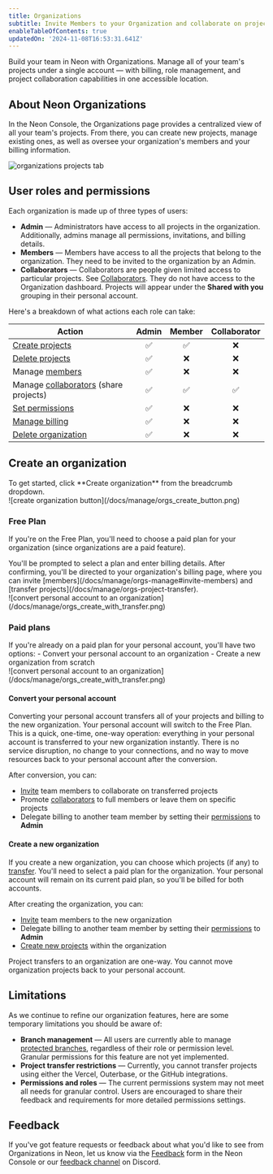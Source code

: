```yaml
---
title: Organizations
subtitle: Invite Members to your Organization and collaborate on projects
enableTableOfContents: true
updatedOn: '2024-11-08T16:53:31.641Z'
---
```


Build your team in Neon with Organizations. Manage all of your team's projects under a single account — with billing, role management, and project collaboration capabilities in one accessible location.

## About Neon Organizations

In the Neon Console, the Organizations page provides a centralized view of all your team's projects. From there, you can create new projects, manage existing ones, as well as oversee your organization's members and your billing information.

![organizations projects tab](/docs/manage/org_projects.png)

## User roles and permissions

Each organization is made up of three types of users:

- **Admin** — Administrators have access to all projects in the organization. Additionally, admins manage all permissions, invitations, and billing details.
- **Members** — Members have access to all the projects that belong to the organization. They need to be invited to the organization by an Admin.
- **Collaborators** — Collaborators are people given limited access to particular projects. See [Collaborators](/docs/guides/project-collaboration-guide). They do not have access to the Organization dashboard. Projects will appear under the **Shared with you** grouping in their personal account.

Here's a breakdown of what actions each role can take:

| Action                                                                                 | Admin | Member | Collaborator |
| -------------------------------------------------------------------------------------- | :---: | :----: | :----------: |
| [Create projects](/docs/manage/orgs-manage#create-and-delete-projects)                 |  ✅   |   ✅   |      ❌      |
| [Delete projects](/docs/manage/orgs-manage#create-and-delete-projects)                 |  ✅   |   ❌   |      ❌      |
| Manage [members](/docs/manage/orgs-manage#invite-members)                              |  ✅   |   ❌   |      ❌      |
| Manage [collaborators](/docs/manage/orgs-manage#invite-collaborators) (share projects) |  ✅   |   ✅   |      ✅      |
| [Set permissions](/docs/manage/orgs-manage#set-permissions)                            |  ✅   |   ❌   |      ❌      |
| [Manage billing](/docs/manage/orgs-manage#billing)                                     |  ✅   |   ❌   |      ❌      |
| [Delete organization](/docs/manage/orgs-manage#delete-an-organization)                 |  ✅   |   ❌   |      ❌      |

## Create an organization

<div style={{ display: 'flex', alignItems: 'top' }}>
  <div style={{ flex: '0 0 45%', paddingRight: '20px' }}>
    To get started, click **Create organization** from the breadcrumb dropdown.
  </div>
  <div style={{ flex: '0 0 55%', marginTop: '-20px' }}>
    ![create organization button](/docs/manage/orgs_create_button.png)
  </div>
</div>

### Free Plan

If you're on the Free Plan, you'll need to choose a paid plan for your organization (since organizations are a paid feature).

<div style={{ display: 'flex', alignItems: 'top' }}>
  <div style={{ flex: '0 0 45%', paddingRight: '20px' }}>
    You'll be prompted to select a plan and enter billing details. After confirming, you'll be directed to your organization's billing page, where you can invite [members](/docs/manage/orgs-manage#invite-members) and [transfer projects](/docs/manage/orgs-project-transfer).
  </div>
  <div style={{ flex: '0 0 55%', marginTop: '-20px' }}>
  ![convert personal account to an organization](/docs/manage/orgs_create_with_transfer.png)
  </div>
</div>

### Paid plans

<div style={{ display: 'flex', alignItems: 'top' }}>
  <div style={{ flex: '0 0 45%', paddingRight: '20px' }}>
    If you're already on a paid plan for your personal account, you'll have two options:
    - Convert your personal account to an organization
    - Create a new organization from scratch
  </div>
  <div style={{ flex: '0 0 55%', marginTop: '-20px' }}>
    ![convert personal account to an organization](/docs/manage/orgs_create_with_transfer.png)
  </div>
</div>

#### Convert your personal account

Converting your personal account transfers all of your projects and billing to the new organization. Your personal account will switch to the Free Plan. This is a quick, one-time, one-way operation: everything in your personal account is transferred to your new organization instantly. There is no service disruption, no change to your connections, and no way to move resources back to your personal account after the conversion.

After conversion, you can:

- [Invite](/docs/manage/orgs-manage#invite-members) team members to collaborate on transferred projects
- Promote [collaborators](/docs/manage/orgs-manage#manage-collaborators) to full members or leave them on specific projects
- Delegate billing to another team member by setting their [permissions](/docs/manage/orgs-manage#set-permissions) to **Admin**

#### Create a new organization

If you create a new organization, you can choose which projects (if any) to [transfer](/docs/manage/orgs-project-transfer). You'll need to select a paid plan for the organization. Your personal account will remain on its current paid plan, so you'll be billed for both accounts.

After creating the organization, you can:

- [Invite](/docs/manage/orgs-manage#invite-members) team members to the new organization
- Delegate billing to another team member by setting their [permissions](/docs/manage/orgs-manage#set-permissions) to **Admin**
- [Create new projects](/docs/manage/orgs-manage#create-and-delete-projects) within the organization

<Admonition type="note">
Project transfers to an organization are one-way. You cannot move organization projects back to your personal account.
</Admonition>

## Limitations

As we continue to refine our organization features, here are some temporary limitations you should be aware of:

- **Branch management** — All users are currently able to manage [protected branches](/docs/guides/protected-branches), regardless of their role or permission level. Granular permissions for this feature are not yet implemented.
- **Project transfer restrictions** — Currently, you cannot transfer projects using either the Vercel, Outerbase, or the GitHub integrations.
- **Permissions and roles** — The current permissions system may not meet all needs for granular control. Users are encouraged to share their feedback and requirements for more detailed permissions settings.

## Feedback

If you've got feature requests or feedback about what you'd like to see from Organizations in Neon, let us know via the [Feedback](https://console.neon.tech/app/projects?modal=feedback) form in the Neon Console or our [feedback channel](https://discord.com/channels/1176467419317940276/1176788564890112042) on Discord.

<NeedHelp/>
